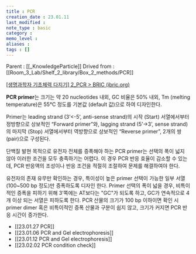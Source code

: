 ```yaml
---
title : PCR
creation_date : 23.01.11
last_modified :
note_type : basic
category :
memo_level :
aliases : 
tags : []
---
```


Parent : [[_KnowledgeParticle]]
Drived from : [[Room_3_Lab/Shelf_2_library/Box_2_methods/PCR]]

[[생명과학자 기초체력 다지기] 2_PCR > BRIC (ibric.org)](https://www.ibric.org/myboard/read.php?Board=news&id=322351&BackLink=L215Ym9hcmQvbGlzdC5waHA/Qm9hcmQ9bmV3cyZQQVJBMz05MQ==)

**PCR primer**는 크기는 약 20 nucleotides 내외, GC 비율은 50% 내외, Tm (melting temperature)은 55°C 정도를 기본값 (default 값)으로 하여 디자인한다.  
  
Primer는 leading strand (3’<-5’, anti-sense strand)의 시작 (Start) 서열에서부터 정방향으로 상보적인 “Forward primer”와, lagging strand (5’->3’, sense strand)의 마지막 (Stop) 서열에서부터 역방향으로 상보적인 “Reverse primer”, 2개의 쌍 (pair)으로 구성된다.  
  
단백질 발현 목적으로 유전자 전체를 증폭해야 하는 PCR primer는 선택의 폭이 넓지 않아 이러한 조건을 모두 충족하기는 어렵다. 이 경우 PCR 반응 효율이 감소할 수 있는데, PCR 반응액의 조성이나 반응 조건을 적절히 조절하여 문제를 해결하여야 한다.  
  
유전자의 존재 유무만 확인하는 경우, 특이성이 높은 primer 선택이 가능한 일부 서열 (100~500 bp 정도)만 증폭하도록 디자인 한다. Primer 선택의 폭이 넓을 경우, 비특이적인 증폭을 피하기 위해 3’쪽에는 AT보다는 "GC"가 되도록 하고, GC가 연속적으로 4개 이상 되는 서열은 피하도록 한다. PCR 산물의 크기가 100 bp 이하이면 확인 시 primer dimer 혹은 비특이적인 증폭 산물과 구분이 쉽지 않고, 크기가 커지면 PCR 반응 시간이 증가한다.  


- [[23.01.27 PCR]]
- [[23.01.06 PCR and Gel electrophoresis]]
- [[23.01.12 PCR and Gel electrophoresis]]
- [[23.02.02 PCR condition check]]